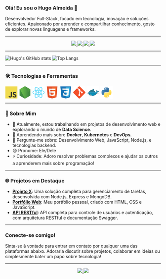 ### Olá! Eu sou o Hugo Almeida 👋

Desenvolvedor Full-Stack, focado em tecnologia, inovação e soluções eficientes. Apaixonado por aprender e compartilhar conhecimento, gosto de explorar novas linguagens e frameworks.

---

<div align="center">
    <a href="https://www.linkedin.com/in/hugo-almeida-861777218/">
        <img src="https://img.shields.io/badge/LinkedIn-0077B5?style=for-the-badge&logo=linkedin&logoColor=white" />
    </a>
    <a href="mailto:hugodev30@gmail.com">
        <img src="https://img.shields.io/badge/Gmail-D14836?style=for-the-badge&logo=gmail&logoColor=white" />
    </a>
    <a href="https://github.com/hugodev88">
        <img src="https://img.shields.io/badge/GitHub-171515?style=for-the-badge&logo=github&logoColor=white" />
    </a>
    <a href="https://www.instagram.com/hgo1845/">
        <img src="https://img.shields.io/badge/Instagram-E4405F?style=for-the-badge&logo=instagram&logoColor=white" />
    </a>
</div>

---

![Hugo's GitHub stats](https://github-readme-stats.vercel.app/api?username=hugodev88&show_icons=true&theme=radical)
![Top Langs](https://github-readme-stats.vercel.app/api/top-langs/?username=hugodev88&layout=compact&theme=radical)

---

### 🛠 Tecnologias e Ferramentas
<div style="display: inline_block">
    <img align="center" alt="JavaScript" height="40" width="40" src="https://raw.githubusercontent.com/devicons/devicon/master/icons/javascript/javascript-original.svg">
    <img align="center" alt="Node.js" height="40" width="40" src="https://raw.githubusercontent.com/devicons/devicon/master/icons/nodejs/nodejs-original.svg">
    <img align="center" alt="React" height="40" width="40" src="https://raw.githubusercontent.com/devicons/devicon/master/icons/react/react-original.svg">
    <img align="center" alt="HTML" height="40" width="40" src="https://raw.githubusercontent.com/devicons/devicon/master/icons/html5/html5-original.svg">
    <img align="center" alt="CSS" height="40" width="40" src="https://raw.githubusercontent.com/devicons/devicon/master/icons/css3/css3-original.svg">
    <img align="center" alt="Git" height="40" width="40" src="https://raw.githubusercontent.com/devicons/devicon/master/icons/git/git-original.svg">
    <img align="center" alt="Docker" height="40" width="40" src="https://raw.githubusercontent.com/devicons/devicon/master/icons/docker/docker-original.svg">
    <img align="center" alt="Python" height="40" width="40" src="https://raw.githubusercontent.com/devicons/devicon/master/icons/python/python-original.svg">
</div>

---

### 🚀 Sobre Mim
- 🔭 Atualmente, estou trabalhando em projetos de desenvolvimento web e explorando o mundo de **Data Science**.
- 🌱 Aprendendo mais sobre **Docker**, **Kubernetes** e **DevOps**.
- 💬 Pergunte-me sobre: Desenvolvimento Web, JavaScript, Node.js, e tecnologias backend.
- 😄 Pronome: Ele/Dele
- ⚡ Curiosidade: Adoro resolver problemas complexos e ajudar os outros a aprenderem mais sobre programação!

---

### 🌐 Projetos em Destaque

- [**Projeto X**](https://github.com/hugodev88/projeto-x): Uma solução completa para gerenciamento de tarefas, desenvolvida com Node.js, Express e MongoDB.
- [**Portfólio Web**](https://github.com/hugodev88/portfolio-web): Meu portfólio pessoal, criado com HTML, CSS e JavaScript.
- [**API RESTful**](https://github.com/hugodev88/api-restful): API completa para controle de usuários e autenticação, com arquitetura RESTful e documentação Swagger.

---

### Conecte-se comigo!

Sinta-se à vontade para entrar em contato por qualquer uma das plataformas abaixo. Adoraria discutir sobre projetos, colaborar em ideias ou simplesmente bater um papo sobre tecnologia!

---

<div align="center">
    <a href="https://www.linkedin.com/in/hugo-almeida-861777218/">
        <img src="https://img.shields.io/badge/LinkedIn-0077B5?style=for-the-badge&logo=linkedin&logoColor=white" />
    </a>
    <a href="mailto:hugodev30@gmail.com">
        <img src="https://img.shields.io/badge/Gmail-D14836?style=for-the-badge&logo=gmail&logoColor=white" />
    </a>
</div>
